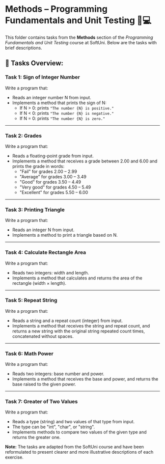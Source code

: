 # Methods – Programming Fundamentals and Unit Testing 🧑💻

This folder contains tasks from the **Methods** section of the _Programming Fundamentals and Unit Testing_ course at SoftUni. Below are the tasks with brief descriptions.

## 🔧 Tasks Overview:

### Task 1: Sign of Integer Number  
Write a program that:  
- Reads an integer number N from input.  
- Implements a method that prints the sign of N:  
  - If N > 0: prints `"The number {N} is positive."`  
  - If N < 0: prints `"The number {N} is negative."`  
  - If N = 0: prints `"The number {N} is zero."`

---

### Task 2: Grades  
Write a program that:  
- Reads a floating-point grade from input.  
- Implements a method that receives a grade between 2.00 and 6.00 and prints the grade in words:  
  - "Fail" for grades 2.00 – 2.99  
  - "Average" for grades 3.00 – 3.49  
  - "Good" for grades 3.50 – 4.49  
  - "Very good" for grades 4.50 – 5.49  
  - "Excellent" for grades 5.50 – 6.00

---

### Task 3: Printing Triangle  
Write a program that:  
- Reads an integer N from input.  
- Implements a method to print a triangle based on N.

---

### Task 4: Calculate Rectangle Area  
Write a program that:  
- Reads two integers: width and length.  
- Implements a method that calculates and returns the area of the rectangle (width × length).

---

### Task 5: Repeat String  
Write a program that:  
- Reads a string and a repeat count (integer) from input.  
- Implements a method that receives the string and repeat count, and returns a new string with the original string repeated count times, concatenated without spaces.

---

### Task 6: Math Power  
Write a program that:  
- Reads two integers: base number and power.  
- Implements a method that receives the base and power, and returns the base raised to the given power.

---

### Task 7: Greater of Two Values  
Write a program that:  
- Reads a type (string) and two values of that type from input.  
- The type can be "int", "char", or "string".  
- Implements methods to compare two values of the given type and returns the greater one.

**Note:** The tasks are adapted from the SoftUni course and have been reformulated to present clearer and more illustrative descriptions of each exercise.

